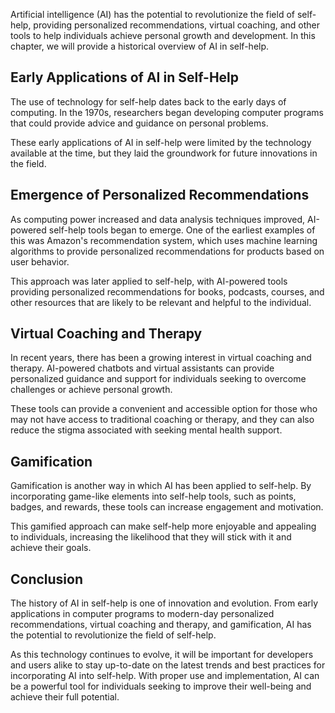 
Artificial intelligence (AI) has the potential to revolutionize the field of self-help, providing personalized recommendations, virtual coaching, and other tools to help individuals achieve personal growth and development. In this chapter, we will provide a historical overview of AI in self-help.

Early Applications of AI in Self-Help
-------------------------------------

The use of technology for self-help dates back to the early days of computing. In the 1970s, researchers began developing computer programs that could provide advice and guidance on personal problems.

These early applications of AI in self-help were limited by the technology available at the time, but they laid the groundwork for future innovations in the field.

Emergence of Personalized Recommendations
-----------------------------------------

As computing power increased and data analysis techniques improved, AI-powered self-help tools began to emerge. One of the earliest examples of this was Amazon's recommendation system, which uses machine learning algorithms to provide personalized recommendations for products based on user behavior.

This approach was later applied to self-help, with AI-powered tools providing personalized recommendations for books, podcasts, courses, and other resources that are likely to be relevant and helpful to the individual.

Virtual Coaching and Therapy
----------------------------

In recent years, there has been a growing interest in virtual coaching and therapy. AI-powered chatbots and virtual assistants can provide personalized guidance and support for individuals seeking to overcome challenges or achieve personal growth.

These tools can provide a convenient and accessible option for those who may not have access to traditional coaching or therapy, and they can also reduce the stigma associated with seeking mental health support.

Gamification
------------

Gamification is another way in which AI has been applied to self-help. By incorporating game-like elements into self-help tools, such as points, badges, and rewards, these tools can increase engagement and motivation.

This gamified approach can make self-help more enjoyable and appealing to individuals, increasing the likelihood that they will stick with it and achieve their goals.

Conclusion
----------

The history of AI in self-help is one of innovation and evolution. From early applications in computer programs to modern-day personalized recommendations, virtual coaching and therapy, and gamification, AI has the potential to revolutionize the field of self-help.

As this technology continues to evolve, it will be important for developers and users alike to stay up-to-date on the latest trends and best practices for incorporating AI into self-help. With proper use and implementation, AI can be a powerful tool for individuals seeking to improve their well-being and achieve their full potential.
